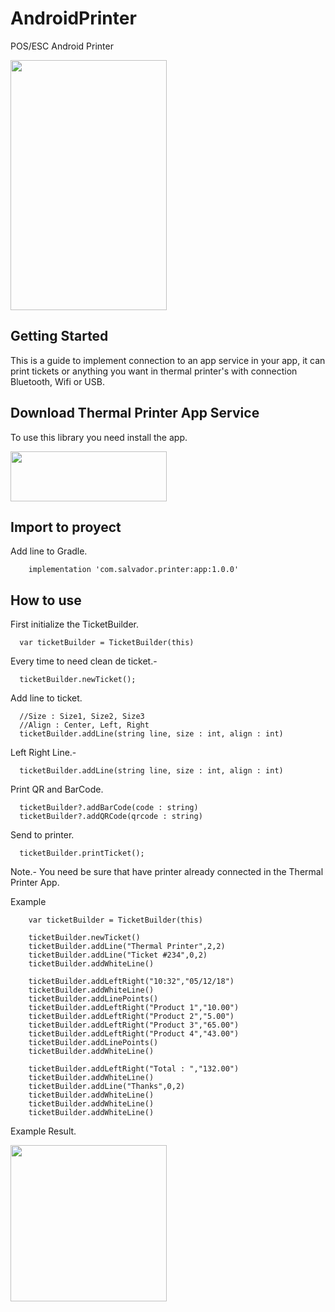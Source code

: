 # AndroidPrinter
POS/ESC Android Printer

<img src="https://raw.githubusercontent.com/salvadordeveloper/AndroidPrinter/master/screenshots/screenshoot.jpg" width="250" height="400"/>


## Getting Started

This is a guide to implement connection to an app service in your app, it can print tickets or anything you want in thermal printer's with connection Bluetooth, Wifi or USB.

## Download Thermal Printer App Service

To use this library you need install the app.

<img src="https://raw.githubusercontent.com/salvadordeveloper/AndroidPrinter/master/screenshots/download.png"
href="https://play.google.com/store/apps/details?id=com.salvador.print"
width="250" height="80"/>

## Import to proyect

Add line to Gradle.

```
    implementation 'com.salvador.printer:app:1.0.0'
```

## How to use

First initialize the TicketBuilder.

```
  var ticketBuilder = TicketBuilder(this)
```

Every time to need clean de ticket.-

```
  ticketBuilder.newTicket();
```

Add line to ticket.


```
  //Size : Size1, Size2, Size3
  //Align : Center, Left, Right
  ticketBuilder.addLine(string line, size : int, align : int)
```

Left Right Line.-

```
  ticketBuilder.addLine(string line, size : int, align : int)
```

Print QR and BarCode.

```
  ticketBuilder?.addBarCode(code : string)
  ticketBuilder?.addQRCode(qrcode : string)
```

Send to printer.

```
  ticketBuilder.printTicket();
```

Note.- You need be sure that have printer already connected in the Thermal Printer App.

Example 
```
    var ticketBuilder = TicketBuilder(this)
   
    ticketBuilder.newTicket()
    ticketBuilder.addLine("Thermal Printer",2,2)
    ticketBuilder.addLine("Ticket #234",0,2)
    ticketBuilder.addWhiteLine()

    ticketBuilder.addLeftRight("10:32","05/12/18")
    ticketBuilder.addWhiteLine()
    ticketBuilder.addLinePoints()
    ticketBuilder.addLeftRight("Product 1","10.00")
    ticketBuilder.addLeftRight("Product 2","5.00")
    ticketBuilder.addLeftRight("Product 3","65.00")
    ticketBuilder.addLeftRight("Product 4","43.00")
    ticketBuilder.addLinePoints()
    ticketBuilder.addWhiteLine()

    ticketBuilder.addLeftRight("Total : ","132.00")
    ticketBuilder.addWhiteLine()
    ticketBuilder.addLine("Thanks",0,2)
    ticketBuilder.addWhiteLine()
    ticketBuilder.addWhiteLine()
    ticketBuilder.addWhiteLine()

```

Example Result.

<img src="https://raw.githubusercontent.com/salvadordeveloper/AndroidPrinter/master/screenshots/test.jpg" width="250" height="250"/>











